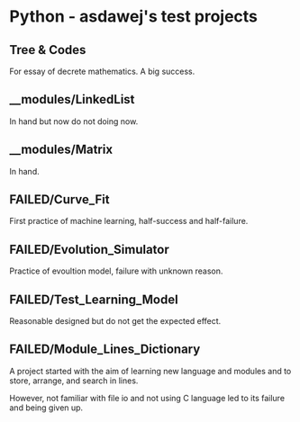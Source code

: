 # Python - asdawej's test projects

## Tree & Codes

For essay of decrete mathematics. A big success.

## __modules/LinkedList

In hand but now do not doing now.

## __modules/Matrix

In hand.

## FAILED/Curve_Fit

First practice of machine learning, half-success and half-failure.

## FAILED/Evolution_Simulator

Practice of evoultion model, failure with unknown reason.

## FAILED/Test_Learning_Model

Reasonable designed but do not get the expected effect.


## FAILED/Module_Lines_Dictionary

A project started with the aim of learning new language and modules and to store, arrange, and search in lines.

However, not familiar with file io and not using C language led to its failure and being given up.
